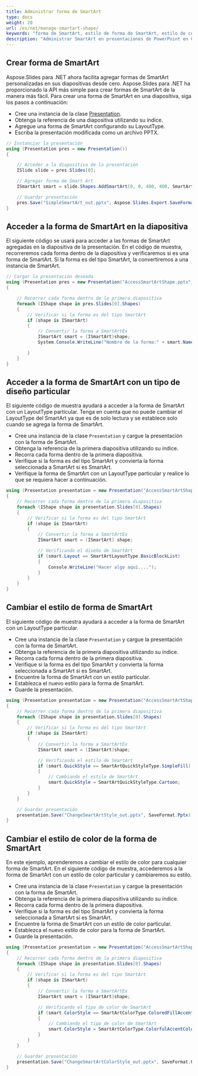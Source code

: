 ```yaml
---
title: Administrar forma de SmartArt
type: docs
weight: 20
url: /es/net/manage-smartart-shape/
keywords: "forma de SmartArt, estilo de forma de SmartArt, estilo de color de forma de SmartArt, presentación de PowerPoint, C#, Csharp, Aspose.Slides para .NET"
description: "Administrar SmartArt en presentaciones de PowerPoint en C# o .NET"
---
```


## **Crear forma de SmartArt**
Aspose.Slides para .NET ahora facilita agregar formas de SmartArt personalizadas en sus diapositivas desde cero. Aspose.Slides para .NET ha proporcionado la API más simple para crear formas de SmartArt de la manera más fácil. Para crear una forma de SmartArt en una diapositiva, siga los pasos a continuación:

- Cree una instancia de la clase [Presentation](https://reference.aspose.com/slides/net/aspose.slides/presentation).
- Obtenga la referencia de una diapositiva utilizando su índice.
- Agregue una forma de SmartArt configurando su LayoutType.
- Escriba la presentación modificada como un archivo PPTX.

```c#
// Instanciar la presentación
using (Presentation pres = new Presentation())
{

    // Acceder a la diapositiva de la presentación
    ISlide slide = pres.Slides[0];

    // Agregar forma de Smart Art
    ISmartArt smart = slide.Shapes.AddSmartArt(0, 0, 400, 400, SmartArtLayoutType.BasicBlockList);

    // Guardar presentación
    pres.Save("SimpleSmartArt_out.pptx", Aspose.Slides.Export.SaveFormat.Pptx);
}
```



## **Acceder a la forma de SmartArt en la diapositiva**
El siguiente código se usará para acceder a las formas de SmartArt agregadas en la diapositiva de la presentación. En el código de muestra, recorreremos cada forma dentro de la diapositiva y verificaremos si es una forma de SmartArt. Si la forma es del tipo SmartArt, la convertiremos a una instancia de SmartArt.

```c#
// Cargar la presentación deseada
using (Presentation pres = new Presentation("AccessSmartArtShape.pptx"))
{

    // Recorrer cada forma dentro de la primera diapositiva
    foreach (IShape shape in pres.Slides[0].Shapes)
    {
        // Verificar si la forma es del tipo SmartArt
        if (shape is ISmartArt)
        {
            // Convertir la forma a SmartArtEx
            ISmartArt smart = (ISmartArt)shape;
            System.Console.WriteLine("Nombre de la forma:" + smart.Name);

        }
    }
}
```



## **Acceder a la forma de SmartArt con un tipo de diseño particular**
El siguiente código de muestra ayudará a acceder a la forma de SmartArt con un LayoutType particular. Tenga en cuenta que no puede cambiar el LayoutType del SmartArt ya que es de solo lectura y se establece solo cuando se agrega la forma de SmartArt.

- Cree una instancia de la clase `Presentation` y cargue la presentación con la forma de SmartArt.
- Obtenga la referencia de la primera diapositiva utilizando su índice.
- Recorra cada forma dentro de la primera diapositiva.
- Verifique si la forma es del tipo SmartArt y convierta la forma seleccionada a SmartArt si es SmartArt.
- Verifique la forma de SmartArt con un LayoutType particular y realice lo que se requiera hacer a continuación.

```c#
using (Presentation presentation = new Presentation("AccessSmartArtShape.pptx"))
{
    // Recorrer cada forma dentro de la primera diapositiva
    foreach (IShape shape in presentation.Slides[0].Shapes)
    {
        // Verificar si la forma es del tipo SmartArt
        if (shape is ISmartArt)
        {
            // Convertir la forma a SmartArtEx
            ISmartArt smart = (ISmartArt) shape;

            // Verificando el diseño de SmartArt
            if (smart.Layout == SmartArtLayoutType.BasicBlockList)
            {
                Console.WriteLine("Hacer algo aquí....");
            }
        }
    }
}
```



## **Cambiar el estilo de forma de SmartArt**
El siguiente código de muestra ayudará a acceder a la forma de SmartArt con un LayoutType particular.

- Cree una instancia de la clase `Presentation` y cargue la presentación con la forma de SmartArt.
- Obtenga la referencia de la primera diapositiva utilizando su índice.
- Recorra cada forma dentro de la primera diapositiva.
- Verifique si la forma es del tipo SmartArt y convierta la forma seleccionada a SmartArt si es SmartArt.
- Encuentre la forma de SmartArt con un estilo particular.
- Establezca el nuevo estilo para la forma de SmartArt.
- Guarde la presentación.

```c#
using (Presentation presentation = new Presentation("AccessSmartArtShape.pptx"))
{
    // Recorrer cada forma dentro de la primera diapositiva
    foreach (IShape shape in presentation.Slides[0].Shapes)
    {
        // Verificar si la forma es del tipo SmartArt
        if (shape is ISmartArt)
        {
            // Convertir la forma a SmartArtEx
            ISmartArt smart = (ISmartArt)shape;

            // Verificando el estilo de SmartArt
            if (smart.QuickStyle == SmartArtQuickStyleType.SimpleFill)
            {
                // Cambiando el estilo de SmartArt
                smart.QuickStyle = SmartArtQuickStyleType.Cartoon;
            }
        }
    }

    // Guardar presentación
    presentation.Save("ChangeSmartArtStyle_out.pptx", SaveFormat.Pptx);
}
```



## **Cambiar el estilo de color de la forma de SmartArt**
En este ejemplo, aprenderemos a cambiar el estilo de color para cualquier forma de SmartArt. En el siguiente código de muestra, accederemos a la forma de SmartArt con un estilo de color particular y cambiaremos su estilo.

- Cree una instancia de la clase `Presentation` y cargue la presentación con la forma de SmartArt.
- Obtenga la referencia de la primera diapositiva utilizando su índice.
- Recorra cada forma dentro de la primera diapositiva.
- Verifique si la forma es del tipo SmartArt y convierta la forma seleccionada a SmartArt si es SmartArt.
- Encuentre la forma de SmartArt con un estilo de color particular.
- Establezca el nuevo estilo de color para la forma de SmartArt.
- Guarde la presentación.

```c#
using (Presentation presentation = new Presentation("AccessSmartArtShape.pptx"))
{
    // Recorrer cada forma dentro de la primera diapositiva
    foreach (IShape shape in presentation.Slides[0].Shapes)
    {
        // Verificar si la forma es del tipo SmartArt
        if (shape is ISmartArt)
        {
            // Convertir la forma a SmartArtEx
            ISmartArt smart = (ISmartArt)shape;

            // Verificando el tipo de color de SmartArt
            if (smart.ColorStyle == SmartArtColorType.ColoredFillAccent1)
            {
                // Cambiando el tipo de color de SmartArt
                smart.ColorStyle = SmartArtColorType.ColorfulAccentColors;
            }
        }
    }

    // Guardar presentación
    presentation.Save("ChangeSmartArtColorStyle_out.pptx", SaveFormat.Pptx);
}
```